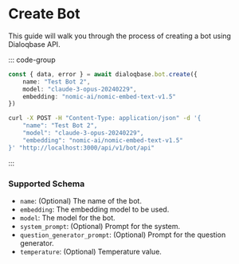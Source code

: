 # Create Bot

This guide will walk you through the process of creating a bot using Dialoqbase API. 


::: code-group
```typescript [javascript]
const { data, error } = await dialoqbase.bot.create({
    name: "Test Bot 2",
    model: "claude-3-opus-20240229",
    embedding: "nomic-ai/nomic-embed-text-v1.5"
})
```
```sh [curl]
curl -X POST -H "Content-Type: application/json" -d '{
    "name": "Test Bot 2",
    "model": "claude-3-opus-20240229",
    "embedding": "nomic-ai/nomic-embed-text-v1.5"
}' "http://localhost:3000/api/v1/bot/api"
```
:::

### Supported Schema

- `name`: (Optional) The name of the bot.
- `embedding`: The embedding model to be used.
- `model`: The model for the bot.
- `system_prompt`: (Optional) Prompt for the system.
- `question_generator_prompt`: (Optional) Prompt for the question generator.
- `temperature`: (Optional) Temperature value.
